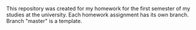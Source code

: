 This repository was created for my homework for the first semester of my studies at the university.
Each homework assignment has its own branch.
Branch "master" is a template.
